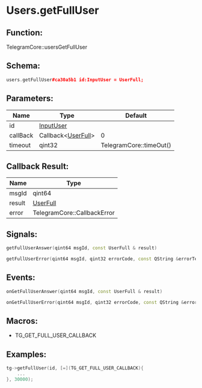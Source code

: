 # Users.getFullUser

## Function:

TelegramCore::usersGetFullUser

## Schema:

```c++
users.getFullUser#ca30a5b1 id:InputUser = UserFull;
```
## Parameters:

|Name|Type|Default|
|----|----|-------|
|id|[InputUser](../../types/inputuser.md)||
|callBack|Callback&lt;[UserFull](../../types/userfull.md)&gt;|0|
|timeout|qint32|TelegramCore::timeOut()|

## Callback Result:

|Name|Type|
|----|----|
|msgId|qint64|
|result|[UserFull](../../types/userfull.md)|
|error|TelegramCore::CallbackError|

## Signals:

```c++
getFullUserAnswer(qint64 msgId, const UserFull & result)
```
```c++
getFullUserError(qint64 msgId, qint32 errorCode, const QString &errorText)
```

## Events:

```c++
onGetFullUserAnswer(qint64 msgId, const UserFull & result)
```
```c++
onGetFullUserError(qint64 msgId, qint32 errorCode, const QString &errorText)
```

## Macros:

* TG_GET_FULL_USER_CALLBACK

## Examples:

```c++
tg->getFullUser(id, [=](TG_GET_FULL_USER_CALLBACK){
    ...
}, 30000);
```
